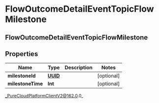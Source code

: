 # FlowOutcomeDetailEventTopicFlowMilestone

## FlowOutcomeDetailEventTopicFlowMilestone

## Properties

|Name | Type | Description | Notes|
|------------ | ------------- | ------------- | -------------|
| **milestoneId** | [**UUID**](UUID) |  | [optional] |
| **milestoneTime** | **Int** |  | [optional] |



_PureCloudPlatformClientV2@162.0.0_
